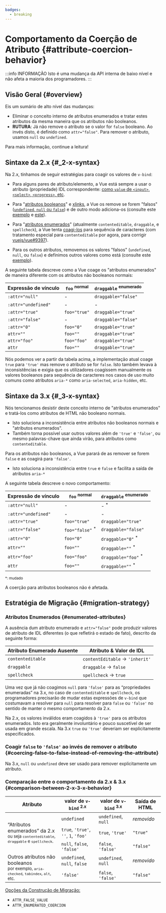```yaml
---
badges:
  - breaking
---
```


# Comportamento da Coerção de Atributo <MigrationBadges :badges="$frontmatter.badges" /> {#attribute-coercion-behavior}

:::info INFORMAÇÃO
Isto é uma mudança da API interna de baixo nível e não afeta a maioria dos programadores.
:::

## Visão Geral {#overview}

Eis um sumário de alto nível das mudanças:

- Eliminar o conceito interno de atributos enumerados e tratar estes atributos da mesma maneira que os atributos não booleanos.
- **RUTURA**: Já não remove o atributo se o valor for `false` booleano. Ao invés disto, é definido como `attr="false"`. Para remover o atributo, usamos `null` ou `undefined`.

Para mais informação, continue a leitura!

## Sintaxe da 2.x {#_2-x-syntax}

Na 2.x, tínhamos de seguir estratégias para coagir os valores de `v-bind`:

- Para alguns pares de atributo/elemento, a Vue está sempre a usar o atributo (propriedade) IDL correspondente: [como `value` de `<input>`, `<select>`, `<progress>`, etc](https://github.com/vuejs/vue/blob/bad3c326a3f8b8e0d3bcf07917dc0adf97c32351/src/platforms/web/util/attrs.js#L11-L18).

- Para "[atributos booleanos](https://github.com/vuejs/vue/blob/bad3c326a3f8b8e0d3bcf07917dc0adf97c32351/src/platforms/web/util/attrs.js#L33-L40)" e [xlinks](https://github.com/vuejs/vue/blob/bad3c326a3f8b8e0d3bcf07917dc0adf97c32351/src/platforms/web/util/attrs.js#L44-L46), a Vue os remove se forem "falsos" ([`undefined`, `null` ou `false`](https://github.com/vuejs/vue/blob/bad3c326a3f8b8e0d3bcf07917dc0adf97c32351/src/platforms/web/util/attrs.js#L52-L54)) e de outro modo adiciona-os (consulte este [exemplo](https://github.com/vuejs/vue/blob/bad3c326a3f8b8e0d3bcf07917dc0adf97c32351/src/platforms/web/runtime/modules/attrs.js#L66-L77) e [este](https://github.com/vuejs/vue/blob/bad3c326a3f8b8e0d3bcf07917dc0adf97c32351/src/platforms/web/runtime/modules/attrs.js#L81-L85)).

- Para "[atributos enumerados](https://github.com/vuejs/vue/blob/bad3c326a3f8b8e0d3bcf07917dc0adf97c32351/src/platforms/web/util/attrs.js#L20)" (atualmente `contenteditable`, `draggable`, e `spellcheck`), a Vue tenta [coagi-los](https://github.com/vuejs/vue/blob/bad3c326a3f8b8e0d3bcf07917dc0adf97c32351/src/platforms/web/util/attrs.js#L24-L31) para sequência de caracteres (com tratamento especial para `contenteditable` por agora, para corrigir [vuejs/vue#9397](https://github.com/vuejs/vue/issues/9397)).

- Para os outros atributos, removemos os valores "falsos" (`undefined`, `null`, ou `false`) e definimos outros valores como está (consulte este [exemplo](https://github.com/vuejs/vue/blob/bad3c326a3f8b8e0d3bcf07917dc0adf97c32351/src/platforms/web/runtime/modules/attrs.js#L92-L113)).

A seguinte tabela descreve como a Vue coage os "atributos enumerados" de maneira diferente com os atributos não booleanos normais:

| Expressão de vínculo  | `foo` <sup>normal</sup> | `draggable` <sup>enumerado</sup> |
| ------------------- | ----------------------- | --------------------------------- |
| `:attr="null"`      | -                       | `draggable="false"`               |
| `:attr="undefined"` | -                       | -                                 |
| `:attr="true"`      | `foo="true"`            | `draggable="true"`                |
| `:attr="false"`     | -                       | `draggable="false"`               |
| `:attr="0"`         | `foo="0"`               | `draggable="true"`                |
| `attr=""`           | `foo=""`                | `draggable="true"`                |
| `attr="foo"`        | `foo="foo"`             | `draggable="true"`                |
| `attr`              | `foo=""`                | `draggable="true"`                |

Nós podemos ver a partir da tabela acima, a implementação atual coage `true` para `'true'` mas remove o atributo se for `false`. Isto também levava à inconsistências e exigia que os utilizadores coagissem manualmente os valores booleanos para sequência de caracteres nos casos de uso muito comuns como atributos `aria-*` como `aria-selected`, `aria-hidden`, etc.

## Sintaxe da 3.x {#_3-x-syntax}

Nós tencionamos desistir deste conceito interno de "atributos enumerados" e tratá-los como atributos de HTML não booleano normais.

- Isto soluciona a inconsistência entre atributos não booleanos normais e "atributos enumerados".
- Também torna possível usar outros valores além de `'true'` e `'false'`, ou mesmo palavras-chave que ainda virão, para atributos como `contenteditable`.

Para os atributos não booleanos, a Vue parará de as remover se forem `false` e as coagirá para `'false'`.

- Isto soluciona a inconsistência entre `true` e `false` e facilita a saída de atributos `aria-*`

A seguinte tabela descreve o novo comportamento:

| Expressão de vínculo  | `foo` <sup>normal</sup>    | `draggable` <sup>enumerado</sup> |
| ------------------- | -------------------------- | --------------------------------- |
| `:attr="null"`      | -                          | - <sup>*</sup>                    |
| `:attr="undefined"` | -                          | -                                 |
| `:attr="true"`      | `foo="true"`               | `draggable="true"`                |
| `:attr="false"`     | `foo="false"` <sup>*</sup> | `draggable="false"`               |
| `:attr="0"`         | `foo="0"`                  | `draggable="0"` <sup>*</sup>      |
| `attr=""`           | `foo=""`                   | `draggable=""` <sup>*</sup>       |
| `attr="foo"`        | `foo="foo"`                | `draggable="foo"` <sup>*</sup>    |
| `attr`              | `foo=""`                   | `draggable=""` <sup>*</sup>       |

<small>*: mudado</small>

A coerção para atributos booleanos não é afetada.

## Estratégia de Migração {#migration-strategy}

### Atributos Enumerados {#enumerated-attributes}

A ausência dum atributo enumerado e `attr="false"` pode produzir valores de atributo de IDL diferentes (o que refletirá o estado de fato), descrito da seguinte forma:

| Atributo Enumerado Ausente | Atributo & Valor de IDL                     |
| ---------------------- | ------------------------------------ |
| `contenteditable`      | `contentEditable` &rarr; `'inherit'` |
| `draggable`            | `draggable` &rarr; `false`           |
| `spellcheck`           | `spellcheck` &rarr; `true`           |

Uma vez que já não coagimos `null` para `'false'` para as “propriedades enumeradas” na 3.x, no caso de `contenteditable` e `spellcheck`, os programadores precisarão de mudar estas expressões de `v-bind` que costumavam a resolver para `null` para resolver para `false` ou `'false'` no sentido de manter o mesmo comportamento da 2.x.

Na 2.x, os valores inválidos eram coagidos à `'true'` para os atributos enumerados. Isto era geralmente involuntário e pouco suscetível de ser usada em grande escala. Na 3.x `true` ou `'true'` deveriam ser explicitamente especificados.

### Coagir `false` to `'false'` ao invés de remover o atributo {#coercing-false-to-false-instead-of-removing-the-attribute}

Na 3.x, `null` ou `undefined` deve ser usado para remover explicitamente um atributo.

### Comparação entre o comportamento da 2.x & 3.x {#comparison-between-2-x-3-x-behavior}

<table>
  <thead>
    <tr>
      <th>Atributo</th>
      <th>valor de <code>v-bind</code> <sup>2.x</sup></th>
      <th>valor de <code>v-bind</code> <sup>3.x</sup></th>
      <th>Saída de HTML</th>
    </tr>
  </thead>
  <tbody>
    <tr>
      <td rowspan="3">“Atributos enumerados” da 2.x<br><small>ou seja <code>contenteditable</code>, <code>draggable</code> e <code>spellcheck</code>.</small></td>
      <td><code>undefined</code></td>
      <td><code>undefined</code>, <code>null</code></td>
      <td><i>removido</i></td>
    </tr>
    <tr>
      <td>
        <code>true</code>, <code>'true'</code>, <code>''</code>, <code>1</code>,
        <code>'foo'</code>
      </td>
      <td><code>true</code>, <code>'true'</code></td>
      <td><code>"true"</code></td>
    </tr>
    <tr>
      <td><code>null</code>, <code>false</code>, <code>'false'</code></td>
      <td><code>false</code>, <code>'false'</code></td>
      <td><code>"false"</code></td>
    </tr>
    <tr>
      <td rowspan="2">Outros atributos não booleanos<br><small>por exemplo, <code>aria-checked</code>, <code>tabindex</code>, <code>alt</code>, etc.</small></td>
      <td><code>undefined</code>, <code>null</code>, <code>false</code></td>
      <td><code>undefined</code>, <code>null</code></td>
      <td><i>removido</i></td>
    </tr>
    <tr>
      <td><code>'false'</code></td>
      <td><code>false</code>, <code>'false'</code></td>
      <td><code>"false"</code></td>
    </tr>
  </tbody>
</table>

[Opções da Construção de Migração:](../migration-build#compat-configuration)

- `ATTR_FALSE_VALUE`
- `ATTR_ENUMERATED_COERCION`
